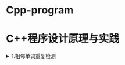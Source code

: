 # Cpp-program
C++程序设计原理与实践
===
<details>
> <summary>1.相邻单词重复检测</summary>


```cpp
	string p = "";
	string s;
	while (cin >> s)
	{
		if (s == p)
			cout << "repeat：  " << s << endl;
		p = s;
	}
```
</details>
